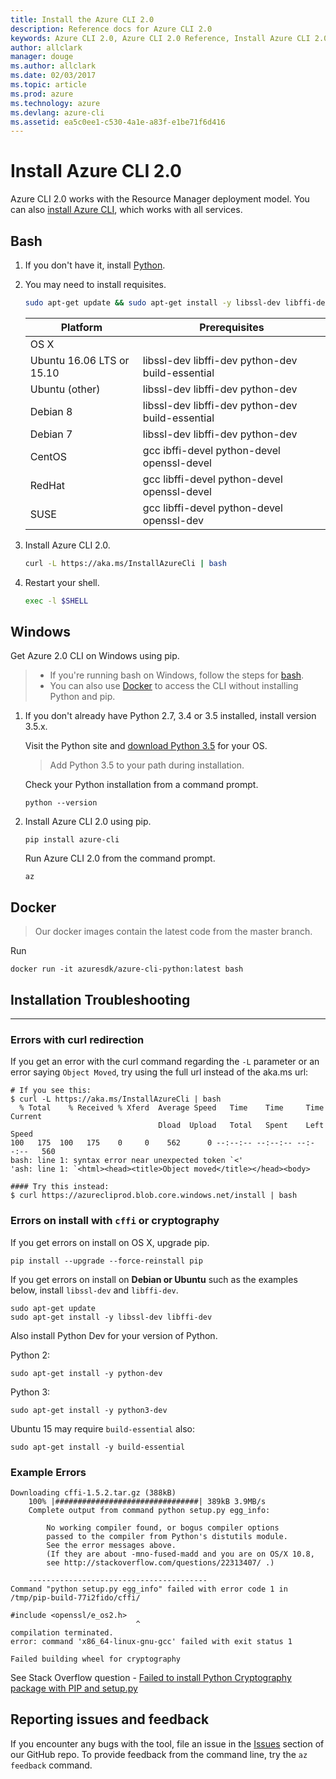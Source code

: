 ```yaml
---
title: Install the Azure CLI 2.0
description: Reference docs for Azure CLI 2.0
keywords: Azure CLI 2.0, Azure CLI 2.0 Reference, Install Azure CLI 2.0, Azure Python CLI
author: allclark
manager: douge
ms.author: allclark
ms.date: 02/03/2017
ms.topic: article
ms.prod: azure
ms.technology: azure
ms.devlang: azure-cli
ms.assetid: ea5c0ee1-c530-4a1e-a83f-e1be71f6d416
---
```


# Install Azure CLI 2.0

Azure CLI 2.0 works with the Resource Manager deployment model.
You can also [install Azure CLI](/azure/xplat-cli-install),
which works with all services.

## Bash

1. If you don't have it, install [Python](https://www.python.org/downloads).

2. You may need to install requisites.

    ```bash
    sudo apt-get update && sudo apt-get install -y libssl-dev libffi-dev python-dev
    ```

    Platform                   | Prerequisites
    ---------------------------|---------------------------------------------
    OS X                       |
    Ubuntu 16.06 LTS or 15.10  | libssl-dev libffi-dev python-dev build-essential
    Ubuntu (other)             | libssl-dev libffi-dev python-dev
    Debian 8                   | libssl-dev libffi-dev python-dev build-essential
    Debian 7                   | libssl-dev libffi-dev python-dev
    CentOS                     | gcc ibffi-devel python-devel openssl-devel
    RedHat                     | gcc libffi-devel python-devel openssl-devel
    SUSE                       | gcc libffi-devel python-devel openssl-dev


2. Install Azure CLI 2.0.

    ```bash
    curl -L https://aka.ms/InstallAzureCli | bash
    ```

3. Restart your shell.

    ```bash
    exec -l $SHELL
    ```

## Windows

Get Azure 2.0 CLI on Windows using pip. 

> - If you're running bash on Windows, follow the steps for [bash](#bash).
> - You can also use [Docker](#docker) to access the CLI without installing Python and pip.

1. If you don't already have Python 2.7, 3.4 or 3.5 installed, install version 3.5.x.

    Visit the Python site and [download Python 3.5](https://www.python.org/downloads/release/python-352/) for your OS.  

    > Add Python 3.5 to your path during installation.

    Check your Python installation from a command prompt.

    ```
    python --version
    ```

2. Install Azure CLI 2.0 using pip.

    ```
    pip install azure-cli
    ```

    Run Azure CLI 2.0 from the command prompt.

    ```
    az
    ```


## Docker

> Our docker images contain the latest code from the master branch.

Run 
```
docker run -it azuresdk/azure-cli-python:latest bash
```

## Installation Troubleshooting
-------------------------------

### Errors with curl redirection

If you get an error with the curl command regarding the `-L` parameter or an error saying `Object Moved`, try using the full url instead of the aka.ms url:
```
# If you see this:
$ curl -L https://aka.ms/InstallAzureCli | bash
  % Total    % Received % Xferd  Average Speed   Time    Time     Time  Current
                                 Dload  Upload   Total   Spent    Left  Speed
100   175  100   175    0     0    562      0 --:--:-- --:--:-- --:--:--   560
bash: line 1: syntax error near unexpected token `<'
'ash: line 1: `<html><head><title>Object moved</title></head><body>

#### Try this instead:
$ curl https://azurecliprod.blob.core.windows.net/install | bash
```


### Errors on install with `cffi` or cryptography

If you get errors on install on OS X, upgrade pip.

```
pip install --upgrade --force-reinstall pip
```

If you get errors on install on **Debian or Ubuntu** such as the examples below,
install `libssl-dev` and `libffi-dev`.

```
sudo apt-get update
sudo apt-get install -y libssl-dev libffi-dev
```

Also install Python Dev for your version of Python.

Python 2:

```
sudo apt-get install -y python-dev
```

Python 3:

```
sudo apt-get install -y python3-dev
```

Ubuntu 15 may require `build-essential` also:

```
sudo apt-get install -y build-essential
```

### Example Errors

```
Downloading cffi-1.5.2.tar.gz (388kB)
    100% |################################| 389kB 3.9MB/s
    Complete output from command python setup.py egg_info:

        No working compiler found, or bogus compiler options
        passed to the compiler from Python's distutils module.
        See the error messages above.
        (If they are about -mno-fused-madd and you are on OS/X 10.8,
        see http://stackoverflow.com/questions/22313407/ .)

    ----------------------------------------
Command "python setup.py egg_info" failed with error code 1 in /tmp/pip-build-77i2fido/cffi/
```

```
#include <openssl/e_os2.h>
                            ^
compilation terminated.
error: command 'x86_64-linux-gnu-gcc' failed with exit status 1

Failed building wheel for cryptography
```

See Stack Overflow question - [Failed to install Python Cryptography package with PIP and setup.py](http://stackoverflow.com/questions/22073516/failed-to-install-python-cryptography-package-with-pip-and-setup-py)

## Reporting issues and feedback
If you encounter any bugs with the tool,
file an issue in the [Issues](https://github.com/Azure/azure-cli/issues) section of our GitHub repo.
To provide feedback from the command line, try the `az feedback` command.

